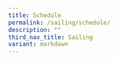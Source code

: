 ```yaml
---
title: Schedule
permalink: /sailing/schedule/
description: ""
third_nav_title: Sailing
variant: markdown
---
```

